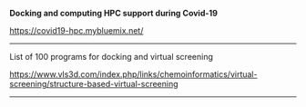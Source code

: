 <B>Docking and computing HPC support during Covid-19 </B>
  
https://covid19-hpc.mybluemix.net/

---

List of 100 programs for docking and virtual screening

https://www.vls3d.com/index.php/links/chemoinformatics/virtual-screening/structure-based-virtual-screening

---

